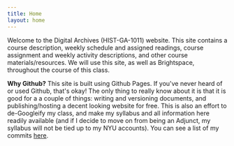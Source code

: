 ```yaml
---
title: Home
layout: home
---
```


Welcome to the Digital Archives (HIST-GA-1011) website. This site contains a course description, weekly schedule and assigned readings, course assignment and weekly activity descriptions, and other course materials/resources. We will use this site, as well as Brightspace, throughout the course of this class.

<b>Why Github?</b>
This site is built using Github Pages. If you've never heard of or used Github, that's okay! The only thing to really know about it is that it is good for a a couple of things: writing and versioning documents, and publishing/hosting a decent looking website for free. This is also an effort to de-Googleify my class, and make my syllabus and all information here readily available (and if I decide to move on from being an Adjunct, my syllabus will not be tied up to my NYU accounts). You can see a list of my commits <a href="https://github.com/digital-archives/HISTGA1011/commits/main/" target="_blank">here</a>.
